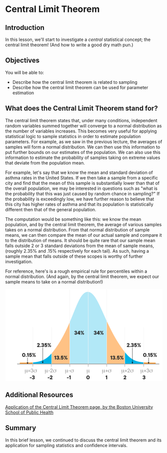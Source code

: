 
# Central Limit Theorem

## Introduction

In this lesson, we'll start to investigate a *central* statistical concept; the central limit theorem! (And how to write a good dry math pun.)

## Objectives
You will be able to:
* Describe how the central limit theorem is related to sampling
* Describe how the central limit theorem can be used for parameter estimation

## What does the Central Limit Theorem stand for?

The central limit theorem states that, under many conditions, independent random variables summed together will converge to a normal distribution as the number of variables increases. This becomes very useful for applying statistical logic to sample statistics in order to estimate population parameters. For example, as we saw in the previous lecture, the averages of samples will form a normal distribution. We can then use this information to put further bounds on our estimates of the population. We can also use this information to estimate the probability of samples taking on extreme values that deviate from the population mean.  

For example, let's say that we know the mean and standard deviation of asthma rates in the United States. If we then take a sample from a specific city and find that the mean of this sample is substantially lower than that of the overall population, we may be interested in questions such as "what is the probability that this was just caused by random chance in sampling?" If the probability is exceedingly low, we have further reason to believe that this city has higher rates of asthma and that its population is statistically different then that of the general population.  

The computation would be something like this: we know the mean population, and by the central limit theorem, the average of various samples takes on a normal distribution. From that normal distribution of sample means, we can then compare the mean of our actual sample and compare it to the distribution of means. It should be quite rare that our sample mean falls outside 2 or 3 standard deviations from the mean of sample means, (roughly 2.35% and .15% respectively for each tail). As such, having a sample mean that falls outside of these scopes is worthy of further investigation.

For reference, here's is a rough empirical rule for percentiles within a normal distribution. (And again, by the central limit theorem, we expect our sample means to take on a normal distribution!)

<img src="images/new_CentralLimitTheorem.png" width="600">

## Additional Resources

<a href="http://sphweb.bumc.bu.edu/otlt/MPH-Modules/BS/BS704_Probability/BS704_Probability13.html">Application of the Central Limit Theorem page, by the Boston University School of Public Health</a>

## Summary

In this brief lesson, we continued to discuss the central limit theorem and its application for sampling statistics and confidence intervals.
